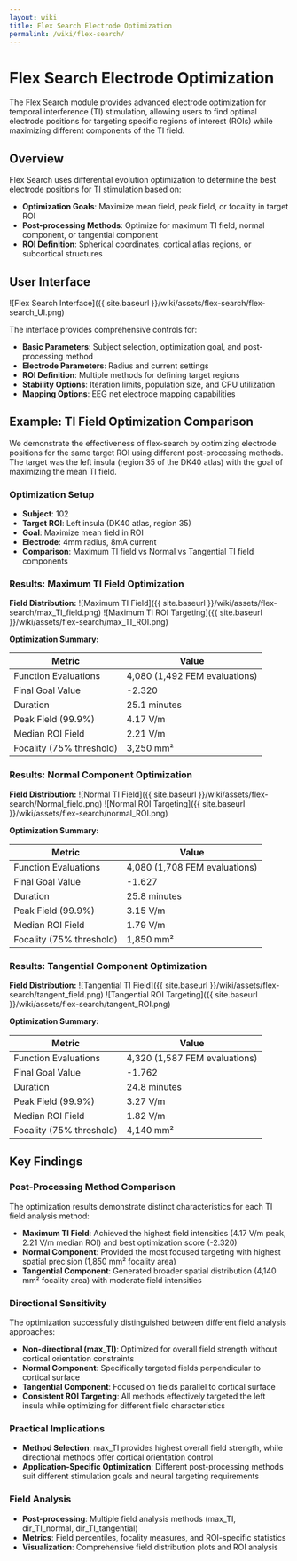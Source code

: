 ```yaml
---
layout: wiki
title: Flex Search Electrode Optimization
permalink: /wiki/flex-search/
---
```


# Flex Search Electrode Optimization

The Flex Search module provides advanced electrode optimization for temporal interference (TI) stimulation, allowing users to find optimal electrode positions for targeting specific regions of interest (ROIs) while maximizing different components of the TI field.

## Overview

Flex Search uses differential evolution optimization to determine the best electrode positions for TI stimulation based on:
- **Optimization Goals**: Maximize mean field, peak field, or focality in target ROI
- **Post-processing Methods**: Optimize for maximum TI field, normal component, or tangential component
- **ROI Definition**: Spherical coordinates, cortical atlas regions, or subcortical structures

## User Interface

![Flex Search Interface]({{ site.baseurl }}/wiki/assets/flex-search/flex-search_UI.png)

The interface provides comprehensive controls for:
- **Basic Parameters**: Subject selection, optimization goal, and post-processing method
- **Electrode Parameters**: Radius and current settings
- **ROI Definition**: Multiple methods for defining target regions
- **Stability Options**: Iteration limits, population size, and CPU utilization
- **Mapping Options**: EEG net electrode mapping capabilities

## Example: TI Field Optimization Comparison

We demonstrate the effectiveness of flex-search by optimizing electrode positions for the same target ROI using different post-processing methods. The target was the left insula (region 35 of the DK40 atlas) with the goal of maximizing the mean TI field.

### Optimization Setup
- **Subject**: 102
- **Target ROI**: Left insula (DK40 atlas, region 35)
- **Goal**: Maximize mean field in ROI
- **Electrode**: 4mm radius, 8mA current
- **Comparison**: Maximum TI field vs Normal vs Tangential TI field components

### Results: Maximum TI Field Optimization

**Field Distribution:**
![Maximum TI Field]({{ site.baseurl }}/wiki/assets/flex-search/max_TI_field.png)
![Maximum TI ROI Targeting]({{ site.baseurl }}/wiki/assets/flex-search/max_TI_ROI.png)

**Optimization Summary:**

| Metric | Value |
|--------|--------|
| Function Evaluations | 4,080 (1,492 FEM evaluations) |
| Final Goal Value | -2.320 |
| Duration | 25.1 minutes |
| Peak Field (99.9%) | 4.17 V/m |
| Median ROI Field | 2.21 V/m |
| Focality (75% threshold) | 3,250 mm² |

### Results: Normal Component Optimization

**Field Distribution:**
![Normal TI Field]({{ site.baseurl }}/wiki/assets/flex-search/Normal_field.png)
![Normal ROI Targeting]({{ site.baseurl }}/wiki/assets/flex-search/normal_ROI.png)

**Optimization Summary:**

| Metric | Value |
|--------|--------|
| Function Evaluations | 4,080 (1,708 FEM evaluations) |
| Final Goal Value | -1.627 |
| Duration | 25.8 minutes |
| Peak Field (99.9%) | 3.15 V/m |
| Median ROI Field | 1.79 V/m |
| Focality (75% threshold) | 1,850 mm² |

### Results: Tangential Component Optimization

**Field Distribution:**
![Tangential TI Field]({{ site.baseurl }}/wiki/assets/flex-search/tangent_field.png)
![Tangential ROI Targeting]({{ site.baseurl }}/wiki/assets/flex-search/tangent_ROI.png)

**Optimization Summary:**

| Metric | Value |
|--------|--------|
| Function Evaluations | 4,320 (1,587 FEM evaluations) |
| Final Goal Value | -1.762 |
| Duration | 24.8 minutes |
| Peak Field (99.9%) | 3.27 V/m |
| Median ROI Field | 1.82 V/m |
| Focality (75% threshold) | 4,140 mm² |

## Key Findings

### Post-Processing Method Comparison
The optimization results demonstrate distinct characteristics for each TI field analysis method:

- **Maximum TI Field**: Achieved the highest field intensities (4.17 V/m peak, 2.21 V/m median ROI) and best optimization score (-2.320)
- **Normal Component**: Provided the most focused targeting with highest spatial precision (1,850 mm² focality area)
- **Tangential Component**: Generated broader spatial distribution (4,140 mm² focality area) with moderate field intensities

### Directional Sensitivity
The optimization successfully distinguished between different field analysis approaches:
- **Non-directional (max_TI)**: Optimized for overall field strength without cortical orientation constraints
- **Normal Component**: Specifically targeted fields perpendicular to cortical surface
- **Tangential Component**: Focused on fields parallel to cortical surface
- **Consistent ROI Targeting**: All methods effectively targeted the left insula while optimizing for different field characteristics

### Practical Implications
- **Method Selection**: max_TI provides highest overall field strength, while directional methods offer cortical orientation control
- **Application-Specific Optimization**: Different post-processing methods suit different stimulation goals and neural targeting requirements

### Field Analysis
- **Post-processing**: Multiple field analysis methods (max_TI, dir_TI_normal, dir_TI_tangential)
- **Metrics**: Field percentiles, focality measures, and ROI-specific statistics
- **Visualization**: Comprehensive field distribution plots and ROI analysis

